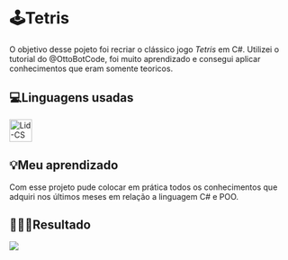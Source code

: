 # 🕹️Tetris

O objetivo desse pojeto foi recriar o clássico jogo _Tetris_ em C#. Utilizei o tutorial do @OttoBotCode, foi muito aprendizado e consegui aplicar conhecimentos que eram somente teoricos.

## 💻Linguagens usadas
<img align="center" alt="Lid-CS" heigt="30" width="40" src="https://cdn.jsdelivr.net/gh/devicons/devicon/icons/csharp/csharp-plain.svg" />

## 💡Meu aprendizado
Com esse projeto pude colocar em prática todos os conhecimentos que adquiri nos últimos meses em relação a linguagem C# e POO.

## 👩🏼‍💻Resultado
<img src="Tetris/Assets/DemonstraçãoTetris.gif"/>

